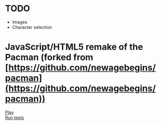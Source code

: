 TODO
=====================================
- Images
- Character selection

JavaScript/HTML5 remake of the Pacman (forked from [https://github.com/newagebegins/pacman](https://github.com/newagebegins/pacman))
=====================================

[Play](http://nauris-kolmanis.github.com/vcp-pacman/Pacman.html)  
[Run tests](http://nauris-kolmanis.github.com/vcp-pacman/SpecRunner.html)
